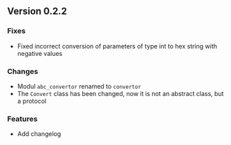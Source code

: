 ## Version 0.2.2

### Fixes

- Fixed incorrect conversion of parameters of type int to hex string with negative values

### Changes

- Modul `abc_convertor` renamed to `convertor`
- The `Convert` class has been changed, now it is not an abstract class, but a protocol

### Features

- Add changelog

